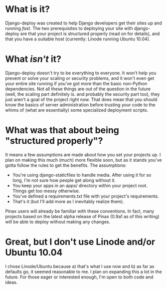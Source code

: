 What is it?
===========

Django-deploy was created to help Django developers get their sites up and running *fast*. The two prerequisites to deploying your site with django-deploy are that your project is structured properly (read on for details), and that you have a suitable host (currently: Linode running Ubuntu 10.04).

What *isn't* it?
================

Django-deploy doesn't try to be everything to everyone. It won't help you prevent or solve your scaling or security problems, and it won't even get your entire site running if you've got more than the basic non-Python dependencies. Not all these things are out of the question in the future (well, the scaling part definitely is. and probably the security part too), they just aren't a goal of the project right now. That does mean that you should know the basics of server administration before trusting your code to the whims of (what are essentially) some specialized deployment scripts.

What was that about being "structured properly"?
================================================

It means a few assumptions are made about how you set your projects up. I plan on making this much (much) more flexible soon, but as it stands you've gotta follow the rules to get the benefits. The assumptions:

- You're using django-staticfiles to handle media. After using it for so long, I'm not sure how people get along without it.
- You keep your apps in an apps/ directory within your project root. Things get too messy otherwise.
- You've defined a requirements.txt file with your project's requirements.
- That's it (but I'll add more as I inevitably realize them).

Pinax users will already be familiar with these conventions. In fact, many projects based on the latest alpha release of Pinax (0.9a1 as of this writing) will be able to deploy without making any changes.

Great, but I don't use Linode and/or Ubuntu 10.04
=================================================

I chose Linode/Ubuntu because a) that's what I use now and b) as far as defaults go, it seemed reasonable to me. I plan on expanding this a lot in the future. For those eager or interested enough, I'm open to both code and ideas.
